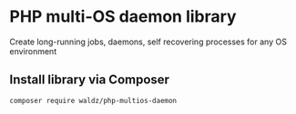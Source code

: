 # PHP multi-OS daemon library

Create long-running jobs, daemons, self recovering processes for any OS environment

Install library via Composer
------------
```sh
composer require waldz/php-multios-daemon
```